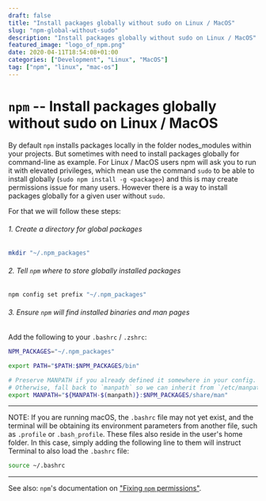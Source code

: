 ```yaml
---
draft: false
title: "Install packages globally without sudo on Linux / MacOS"
slug: "npm-global-without-sudo"
description: "Install packages globally without sudo on Linux / MacOS"
featured_image: "logo_of_npm.png"
date: 2020-04-11T18:54:08+01:00
categories: ["Development", "Linux", "MacOS"]
tag: ["npm", "linux", "mac-os"]
---
```


# `npm`  -- Install packages globally without sudo on Linux / MacOS

By default `npm` installs packages locally in the folder nodes_modules within your projects.
But sometimes with need to install packages globally for command-line as example. 
For Linux / MacOS users npm will ask you to run it with elevated privileges,
which mean use the command `sudo` to be able to install globally (`sudo npm install -g <package>`) and this is may create permissions issue for many users.
However there is a way to install packages globally for a given user without `sudo`.

For that we will follow these steps:  

###### 1. Create a directory for global packages

```sh
mkdir "~/.npm_packages"
```

###### 2. Tell `npm` where to store globally installed packages

```sh
npm config set prefix "~/.npm_packages"
```

###### 3. Ensure `npm` will find installed binaries and man pages

Add the following to your `.bashrc` / `.zshrc`:

```sh
NPM_PACKAGES="~/.npm_packages"

export PATH="$PATH:$NPM_PACKAGES/bin"

# Preserve MANPATH if you already defined it somewhere in your config.
# Otherwise, fall back to `manpath` so we can inherit from `/etc/manpath`.
export MANPATH="${MANPATH-$(manpath)}:$NPM_PACKAGES/share/man"
```

---

NOTE: If you are running macOS, the `.bashrc` file may not yet exist, and the terminal will be obtaining its environment parameters from another file, such as `.profile` or `.bash_profile`. These files also reside in the user's home folder. In this case, simply adding the following line to them will instruct Terminal to also load the `.bashrc` file:

```sh
source ~/.bashrc
```

---

See also: `npm`'s documentation on
["Fixing `npm` permissions"](https://docs.npmjs.com/getting-started/fixing-npm-permissions).
